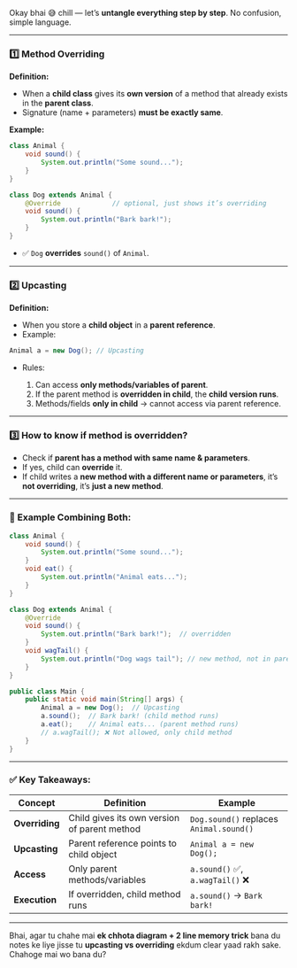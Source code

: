 Okay bhai 😅 chill — let’s **untangle everything step by step**. No confusion, simple language.

---

### 1️⃣ Method Overriding

**Definition:**

* When a **child class** gives its **own version** of a method that already exists in the **parent class**.
* Signature (name + parameters) **must be exactly same**.

**Example:**

```java
class Animal {
    void sound() {
        System.out.println("Some sound...");
    }
}

class Dog extends Animal {
    @Override             // optional, just shows it’s overriding
    void sound() {
        System.out.println("Bark bark!");
    }
}
```

* ✅ `Dog` **overrides** `sound()` of `Animal`.

---

### 2️⃣ Upcasting

**Definition:**

* When you store a **child object** in a **parent reference**.
* Example:

```java
Animal a = new Dog(); // Upcasting
```

* Rules:

  1. Can access **only methods/variables of parent**.
  2. If the parent method is **overridden in child**, the **child version runs**.
  3. Methods/fields **only in child** → cannot access via parent reference.

---

### 3️⃣ How to know if method is overridden?

* Check if **parent has a method with same name & parameters**.
* If yes, child can **override** it.
* If child writes a **new method with a different name or parameters**, it’s **not overriding**, it’s **just a new method**.

---

### 🔹 Example Combining Both:

```java
class Animal {
    void sound() {
        System.out.println("Some sound...");
    }
    void eat() {
        System.out.println("Animal eats...");
    }
}

class Dog extends Animal {
    @Override
    void sound() {
        System.out.println("Bark bark!");  // overridden
    }
    void wagTail() {
        System.out.println("Dog wags tail"); // new method, not in parent
    }
}

public class Main {
    public static void main(String[] args) {
        Animal a = new Dog();  // Upcasting
        a.sound();  // Bark bark! (child method runs)
        a.eat();    // Animal eats... (parent method runs)
        // a.wagTail(); ❌ Not allowed, only child method
    }
}
```

---

### ✅ Key Takeaways:

| Concept        | Definition                                   | Example                                 |
| -------------- | -------------------------------------------- | --------------------------------------- |
| **Overriding** | Child gives its own version of parent method | `Dog.sound()` replaces `Animal.sound()` |
| **Upcasting**  | Parent reference points to child object      | `Animal a = new Dog();`                 |
| **Access**     | Only parent methods/variables                | `a.sound()` ✅, `a.wagTail()` ❌          |
| **Execution**  | If overridden, child method runs             | `a.sound()` → `Bark bark!`              |

---

Bhai, agar tu chahe mai **ek chhota diagram + 2 line memory trick** bana du notes ke liye jisse tu **upcasting vs overriding** ekdum clear yaad rakh sake.
Chahoge mai wo bana du?
